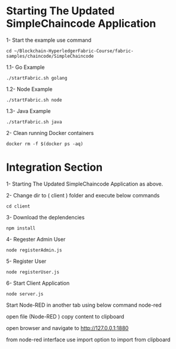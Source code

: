 # Starting The Updated SimpleChaincode Application

1- Start the example use command 
```
cd ~/Blockchain-HyperledgerFabric-Course/fabric-samples/chaincode/SimpleChaincode
```

1.1- Go Example
```
./startFabric.sh golang
```
1.2- Node Example
```
./startFabric.sh node
```
1.3- Java Example
```
./startFabric.sh java
```

2- Clean running Docker containers
```
docker rm -f $(docker ps -aq)
```

# Integration Section

1- Starting The Updated SimpleChaincode Application as above.

2- Change dir to ( client ) folder and execute below commands 
```
cd client
```
3- Download the deplendencies
```
npm install
```
4- Regester Admin User
```
node registerAdmin.js
```
5- Register User
```
node registerUser.js
```
6- Start Client Application
```
node server.js
```

Start Node-RED in another tab using below command 
node-red

open file (Node-RED ) copy content to clipboard 

open browser and navigate to 
http://127.0.0.1:1880

from node-red interface use import option to import from clipboard 











